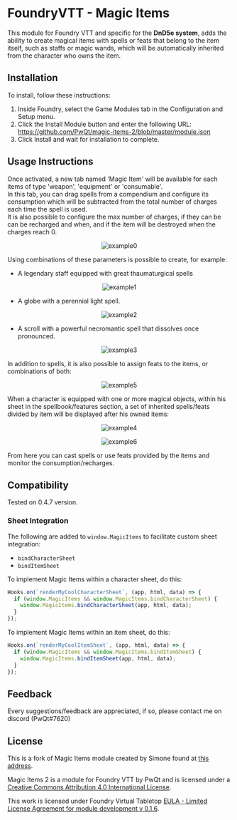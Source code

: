 # FoundryVTT - Magic Items

This module for Foundry VTT and specific for the **DnD5e system**, adds the ability to create magical items with spells or feats that belong to the item itself, such as staffs or 
magic wands, which will be automatically inherited from the character who owns the item.

## Installation

To install, follow these instructions:

1.  Inside Foundry, select the Game Modules tab in the Configuration and Setup menu.
2.  Click the Install Module button and enter the following URL: https://github.com/PwQt/magic-items-2/blob/master/module.json
3.  Click Install and wait for installation to complete.

## Usage Instructions

Once activated, a new tab named 'Magic Item' will be available for each items of type 'weapon', 'equipment' or 'consumable'.  
In this tab, you can drag spells from a compendium and configure its consumption which will be subtracted from the total number of charges each time the spell is used.  
It is also possible to configure the max number of charges, if they can be can be recharged and when, and if the item will be destroyed when the charges reach 0.

<div align="center">

![example0](/example0.png?raw=true)
</div>

Using combinations of these parameters is possible to create, for example:

* A legendary staff equipped with great thaumaturgical spells

<div align="center">

![example1](/example1.png?raw=true)
</div>

* A globe with a perennial light spell.

<div align="center">

![example2](/example2.png?raw=true)
</div>

* A scroll with a powerful necromantic spell that dissolves once pronounced.

<div align="center">

![example3](/example3.png?raw=true)
</div>

In addition to spells, it is also possible to assign feats to the items, or combinations of both:

<div align="center">

![example5](/example5.png?raw=true)
</div>

When a character is equipped with one or more magical objects, within his sheet in the spellbook/features section, 
a set of inherited spells/feats divided by item will be displayed after his owned items:

<div align="center">

![example4](/example4.png?raw=true)
</div>

<div align="center">

![example6](/example6.png?raw=true)
</div>

From here you can cast spells or use feats provided by the items and monitor the consumption/recharges.

## Compatibility

Tested on 0.4.7 version.

### Sheet Integration

The following are added to `window.MagicItems` to facilitate custom sheet integration:
- `bindCharacterSheet`
- `bindItemSheet`

To implement Magic Items within a character sheet, do this:
```js
Hooks.on(`renderMyCoolCharacterSheet`, (app, html, data) => {
  if (window.MagicItems && window.MagicItems.bindCharacterSheet) {
    window.MagicItems.bindCharacterSheet(app, html, data);
  }
});
```

To implement Magic Items within an item sheet, do this:
```js
Hooks.on(`renderMyCoolItemSheet`, (app, html, data) => {
  if (window.MagicItems && window.MagicItems.bindItemSheet) {
    window.MagicItems.bindItemSheet(app, html, data);
  }
});
```

## Feedback

Every suggestions/feedback are appreciated, if so, please contact me on discord (PwQt#7620)

## License

This is a fork of Magic Items module created by Simone found at [this address](https://gitlab.com/riccisi/foundryvtt-magic-items/).

Magic Items 2 is a module for Foundry VTT by PwQt and is licensed under a [Creative Commons Attribution 4.0 International License](http://creativecommons.org/licenses/by/4.0/).

This work is licensed under Foundry Virtual Tabletop [EULA - Limited License Agreement for module development v 0.1.6](http://foundryvtt.com/pages/license.html).